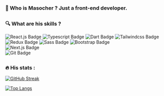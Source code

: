 ### :star2: Who is Masocher ? Just a front-end developer.

##

### :mag: What are his skills ?

<div id="badges">
  <img src="https://img.shields.io/badge/react-blue?style=for-the-badge&logo=react&logoColor=white" alt="React.js Badge"/>
  <img src="https://img.shields.io/badge/typescript-blue?style=for-the-badge&logo=typescript&logoColor=white" alt="Typescript Badge"/>
  <img src="https://img.shields.io/badge/dart-blue?style=for-the-badge&logo=dart&logoColor=white" alt="Dart Badge"/>
  <img src="https://img.shields.io/badge/tailwindcss-blue?style=for-the-badge&logo=tailwindcss&logoColor=white" alt="Tailwindcss Badge"/>
</div>

<div id="badges">
  <img src="https://img.shields.io/badge/redux-blueviolet?style=for-the-badge&logo=redux&logoColor=white" alt="Redux Badge"/>
  <img src="https://img.shields.io/badge/sass-blueviolet?style=for-the-badge&logo=sass&logoColor=white" alt="Sass Badge"/>
  <img src="https://img.shields.io/badge/bootstrap-blueviolet?style=for-the-badge&logo=bootstrap&logoColor=white" alt="Bootstrap Badge"/>
</div>

<div id="badges">
  <img src="https://img.shields.io/badge/next.js-yellow?style=for-the-badge&logo=next.js&logoColor=white" alt="Next.js Badge"/>
</div>

<div id="badges">
  <img src="https://img.shields.io/badge/git-red?style=for-the-badge&logo=git&logoColor=white" alt="Git Badge"/>
</div>

##

### :fire: His stats :

[![GitHub Streak](http://github-readme-streak-stats.herokuapp.com?user=masocher&theme=dark&background=000000)](https://github.com/Masocher)

[![Top Langs](https://github-readme-stats.vercel.app/api/top-langs/?username=masocher&layout=compact&theme=vision-friendly-dark)](https://github.com/Masocher/Masocher)
